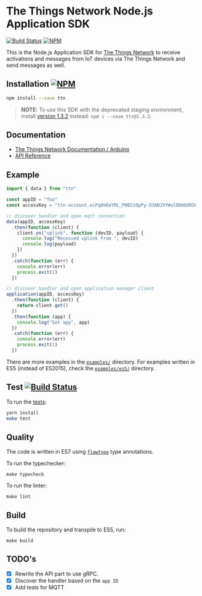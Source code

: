 # The Things Network Node.js Application SDK
[![Build Status](https://travis-ci.org/TheThingsNetwork/node-app-sdk.svg?branch=master)](https://travis-ci.org/TheThingsNetwork/node-app-sdk) [![NPM](https://img.shields.io/npm/v/ttn.svg?maxAge=2592000)](https://www.npmjs.com/package/ttn)

This is the Node.js Application SDK for [The Things Network](https://www.thethingsnetwork.org) to receive activations and messages from IoT devices via The Things Network and send messages as well.

## Installation [![NPM](https://img.shields.io/npm/v/ttn.svg?maxAge=2592000)](https://www.npmjs.com/package/ttn)

```bash
npm install --save ttn
```

> **NOTE:** To use this SDK with the deprecated staging environment, install [version 1.3.2](https://github.com/TheThingsNetwork/node-app-sdk/tree/v1.3.2) instead: `npm i --save ttn@1.3.2`.

## Documentation

* [The Things Network Documentation / Arduino](https://www.thethingsnetwork.org/docs/applications/nodejs/)
* [API Reference](DOCUMENTATION.md)

## Example

```js
import { data } from "ttn"

const appID = "foo"
const accessKey = "ttn-account.eiPq8mEeYRL_PNBZsOpPy-O3ABJXYWulODmQGR5PZzg"

// discover handler and open mqtt connection
data(appID, accessKey)
  .then(function (client) {
    client.on("uplink", function (devID, payload) {
      console.log("Received uplink from ", devID)
      console.log(payload)
    })
  })
  .catch(function (err) {
    console.error(err)
    process.exit(1)
  })

// discover handler and open application manager client
application(appID, accessKey)
  .then(function (client) {
    return client.get()
  })
  .then(function (app) {
    console.log("Got app", app)
  })
  .catch(function (err) {
    console.error(err)
    process.exit(1)
  })
```

There are more examples in the [`examples/`](examples) directory. For examples
written in ES5 (instead of ES2015), check the [`examples/es5/`](examples/es5)
directory.

## Test [![Build Status](https://travis-ci.org/TheThingsNetwork/node-app-sdk.svg?branch=master)](https://travis-ci.org/TheThingsNetwork/node-app-sdk)

To run the [tests](test):

```bash
yarn install
make test
```

## Quality

The code is written in ES7 using [`flowtype`](https://flowtype.org) type annotations.

To run the typechecker:
```
make typecheck 
```

To run the linter:
```
make lint
```

## Build

To build the repository and transpile to ES5, run:

```
make build
```

## TODO's

- [x] Rewrite the API part to use gRPC.
- [x] Discover the handler based on the `app ID`
- [x] Add tests for MQTT
